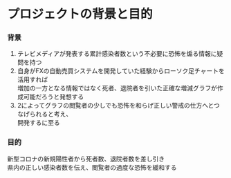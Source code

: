 # プロジェクトの背景と目的

### 背景
1. テレビメディアが発表する累計感染者数という不必要に恐怖を煽る情報に疑問を持つ
2. 自身がFXの自動売買システムを開発していた経験からローソク足チャートを活用すれば  
増加の一方となる情報ではなく死者、退院者を引いた正確な増減グラフが作成可能だろうと発想する
3. 2によってグラフの閲覧者の少しでも恐怖を和らげ正しい警戒の仕方へとつなげられると考え、  
開発するに至る

### 目的
新型コロナの新規陽性者から死者数、退院者数を差し引き  
県内の正しい感染者数を伝え、閲覧者の過度な恐怖を緩和する